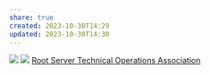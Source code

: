 ```yaml
---
share: true
created: 2023-10-30T14:29
updated: 2023-10-30T14:30
---
```

![](https://wizardzines.com/images/uploads/root-nameservers.png) 
![](https://i.imgur.com/ZMClF9q.png)
[Root Server Technical Operations Association](https://root-servers.org/)

